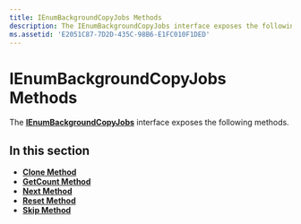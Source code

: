 ```yaml
---
title: IEnumBackgroundCopyJobs Methods
description: The IEnumBackgroundCopyJobs interface exposes the following methods.
ms.assetid: 'E2051C87-7D2D-435C-98B6-E1FC010F1DED'
---
```


# IEnumBackgroundCopyJobs Methods

The [**IEnumBackgroundCopyJobs**](ienumbackgroundcopyjobs.md) interface exposes the following methods.

## In this section

-   [**Clone Method**](ienumbackgroundcopyjobs-clone.md)
-   [**GetCount Method**](ienumbackgroundcopyjobs-getcount.md)
-   [**Next Method**](ienumbackgroundcopyjobs-next.md)
-   [**Reset Method**](ienumbackgroundcopyjobs-reset.md)
-   [**Skip Method**](ienumbackgroundcopyjobs-skip.md)

 

 




